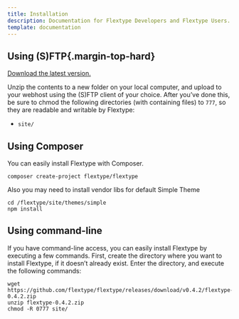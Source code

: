 ```yaml
---
title: Installation
description: Documentation for Flextype Developers and Flextype Users.
template: documentation
---
```


## Using (S)FTP{.margin-top-hard}

[Download the latest version.](http://Flextype.org/download)  

Unzip the contents to a new folder on your local computer, and upload to your webhost using the (S)FTP client of your choice. After you’ve done this, be sure to chmod the following directories (with containing files) to `777`, so they are readable and writable by Flextype:  
* `site/`


## Using Composer

You can easily install Flextype with Composer.

```
composer create-project flextype/flextype
```

Also you may need to install vendor libs for default Simple Theme
```
cd /flextype/site/themes/simple  
npm install
```


## Using command-line

If you have command-line access, you can easily install Flextype by executing a few commands. First, create the directory where you want to install Flextype, if it doesn’t already exist. Enter the directory, and execute the following commands:  

```
wget https://github.com/flextype/flextype/releases/download/v0.4.2/flextype-0.4.2.zip
unzip flextype-0.4.2.zip
chmod -R 0777 site/
```
